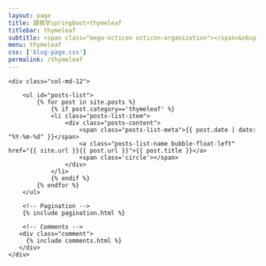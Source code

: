 ```yaml
---
layout: page
title: 跟我学springboot+thymeleaf
titlebar: thymeleaf
subtitle: <span class="mega-octicon octicon-organization"></span>&nbsp;&nbsp; thymeleaf学习系列文章
menu: thymeleaf
css: ['blog-page.css']
permalink: /thymeleaf
---
```


<div class="row">

    <div class="col-md-12">

        <ul id="posts-list">
            {% for post in site.posts %}
                {% if post.category=='thymeleaf' %}
                <li class="posts-list-item">
                    <div class="posts-content">
                        <span class="posts-list-meta">{{ post.date | date: "%Y-%m-%d" }}</span>
                        <a class="posts-list-name bubble-float-left" href="{{ site.url }}{{ post.url }}">{{ post.title }}</a>
                        <span class='circle'></span>
                    </div>
                </li>
                {% endif %}
            {% endfor %}
        </ul> 

        <!-- Pagination -->
        {% include pagination.html %}

        <!-- Comments -->
       <div class="comment">
         {% include comments.html %}
       </div>
    </div>

</div>
<script>
    $(document).ready(function(){

        // Enable bootstrap tooltip
        $("body").tooltip({ selector: '[data-toggle=tooltip]' });

    });
</script>